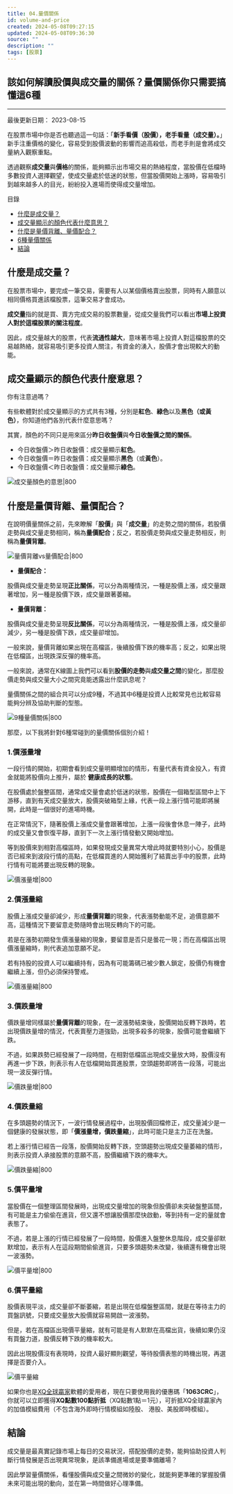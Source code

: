 ```yaml
---
title: 04.量價關係
id: volume-and-price
created: 2024-05-08T09:27:15
updated: 2024-05-08T09:36:30
source: ""
description: ""
tags: [股票]
---
```



## 該如何解讀股價與成交量的關係？量價關係你只需要搞懂這6種
---

最後更新日期： 2023-08-15

在股票市場中你是否也聽過這一句話：「**新手看價（股價），老手看量（成交量）。**」新手注重價格的變化，容易受到股價波動的影響而追高殺低，而老手則是會將成交量納入觀察重點。

透過觀察**成交量**與**價格**的關係，能夠顯示出市場交易的熱絡程度，當股價在低檔時多數投資人選擇觀望，使成交量處於低迷的狀態，但當股價開始上漲時，容易吸引到越來越多人的目光，紛紛投入進場而使得成交量增加。

目錄

-   [什麼是成交量？](https://enjoyfreedomlife.com/six-types-of-relationship-between-volume-and-price/#%E4%BB%80%E9%BA%BC%E6%98%AF%E6%88%90%E4%BA%A4%E9%87%8F%EF%BC%9F "什麼是成交量？")
-   [成交量顯示的顏色代表什麼意思？](https://enjoyfreedomlife.com/six-types-of-relationship-between-volume-and-price/#%E6%88%90%E4%BA%A4%E9%87%8F%E9%A1%AF%E7%A4%BA%E7%9A%84%E9%A1%8F%E8%89%B2%E4%BB%A3%E8%A1%A8%E4%BB%80%E9%BA%BC%E6%84%8F%E6%80%9D%EF%BC%9F "成交量顯示的顏色代表什麼意思？")
-   [什麼是量價背離、量價配合？](https://enjoyfreedomlife.com/six-types-of-relationship-between-volume-and-price/#%E4%BB%80%E9%BA%BC%E6%98%AF%E9%87%8F%E5%83%B9%E8%83%8C%E9%9B%A2%E3%80%81%E9%87%8F%E5%83%B9%E9%85%8D%E5%90%88%EF%BC%9F "什麼是量價背離、量價配合？ ")
-   [6種量價關係](https://enjoyfreedomlife.com/six-types-of-relationship-between-volume-and-price/#6%E7%A8%AE%E9%87%8F%E5%83%B9%E9%97%9C%E4%BF%82 "6種量價關係")
-   [結論](https://enjoyfreedomlife.com/six-types-of-relationship-between-volume-and-price/#%E7%B5%90%E8%AB%96 "結論")

## **什麼是成交量？**

在股票市場中，要完成一筆交易，需要有人以某個價格賣出股票，同時有人願意以相同價格買進該檔股票，這筆交易才會成功。

**成交量**指的就是買、賣方完成交易的股票數量，從成交量我們可以看出**市場上投資人對於這檔股票的關注程度**。

因此，成交量越大的股票，代表**流通性越大**，意味著市場上投資人對這檔股票的交易越熱絡，就容易吸引更多投資人關注，有資金的湧入，股價才會出現較大的動能。

## **成交量顯示的顏色代表什麼意思？**

你有注意過嗎？

有些軟體對於成交量顯示的方式共有3種，分別是**紅色**、**綠色**以及**黑色（或黃色）**，你知道他們各別代表什麼意思嗎？

其實，顏色的不同只是用來區分**昨日收盤價**與**今日收盤價之間的關係**。

-   今日收盤價＞昨日收盤價：成交量顯示**紅色**。
-   今日收盤價＝昨日收盤價：成交量顯示**黑色**（或**黃色**）。
-   今日收盤價＜昨日收盤價：成交量顯示**綠色**。

![成交量顏色的意思|800](https://enjoyfreedomlife.com/wp-content/uploads/2021/07/%E6%88%90%E4%BA%A4%E9%87%8F%E9%A1%8F%E8%89%B2%E7%9A%84%E6%84%8F%E6%80%9D-1024x577.jpg)

## **什麼是量價背離、量價配合？**

在說明價量關係之前，先來瞭解「**股價**」與「**成交量**」的走勢之間的關係，若股價走勢與成交量走勢相同，稱為**量價配合**；反之，若股價走勢與成交量走勢相反，則稱為**量價背離**。

![量價背離vs量價配合|800](https://enjoyfreedomlife.com/wp-content/uploads/2021/07/%E9%87%8F%E5%83%B9%E8%83%8C%E9%9B%A2vs%E9%87%8F%E5%83%B9%E9%85%8D%E5%90%88-1024x577.jpg)

-   **量價配合：**

股價與成交量走勢呈現**正比關係**，可以分為兩種情況，一種是股價上漲，成交量跟著增加，另一種是股價下跌，成交量跟著萎縮。

-   **量價背離：**

股價與成交量走勢呈現**反比關係**，可以分為兩種情況，一種是股價上漲，成交量卻減少，另一種是股價下跌，成交量卻增加。

一般來說，量價背離如果出現在高檔區，後續股價下跌的機率高；反之，如果出現在低檔區，出現跌深反彈的機率高。

一般來說，通常在K線圖上我們可以看到**股價的走勢**與**成交量之間**的變化，那麼股價走勢與成交量大小之間究竟能透露出什麼訊息呢？

量價關係之間的組合共可以分成9種，不過其中6種是投資人比較常見也比較容易能夠分辨及協助判斷的型態。

![9種量價關係|800](https://enjoyfreedomlife.com/wp-content/uploads/2021/07/6%E7%A8%AE%E9%87%8F%E5%83%B9%E9%97%9C%E4%BF%82-1024x577.jpg)

那麼，以下我將針對6種常碰到的量價關係個別介紹！

### **1.價漲量增**

一段行情的開始，初期會看到成交量明顯增加的情形，有量代表有資金投入，有資金就能將股價向上推升，屬於 **健康成長的狀態**。

在股價處於盤整區間，通常成交量會處於低迷的狀態，股價在一個箱型區間中上下游移，直到有天成交量放大，股價突破箱型上緣，代表一段上漲行情可能即將展開，此時是一個很好的進場時機。

在正常情況下，隨著股價上漲成交量會跟著增加，上漲一段後會休息一陣子，此時的成交量又會恢復平靜，直到下一次上漲行情發動又開始增加。

等到股價來到相對高檔區時，如果發現成交量異常大增此時就要特別小心，股價是否已經來到波段行情的高點，在低檔買進的人開始獲利了結賣出手中的股票，此時行情有可能將要出現反轉的現象。

![價漲量增|800](https://enjoyfreedomlife.com/wp-content/uploads/2021/07/%E5%83%B9%E6%BC%B2%E9%87%8F%E5%A2%9E-1024x577.jpg)

### **2.價漲量縮**

股價上漲成交量卻減少，形成**量價背離**的現象，代表漲勢動能不足，追價意願不高，這種情況下要留意走勢隨時會出現反轉向下的可能。

若是在漲勢初期發生價漲量縮的現象，要留意是否只是曇花一現；而在高檔區出現價漲量縮時，則代表追加意願不足。

若有持股的投資人可以繼續持有，因為有可能籌碼已被少數人鎖定，股價仍有機會繼續上漲，但仍必須保持警戒。

![價漲量縮|800](https://enjoyfreedomlife.com/wp-content/uploads/2021/07/%E5%83%B9%E6%BC%B2%E9%87%8F%E7%B8%AE-1024x578.jpg)

### **3.價跌量增**

價跌量增同樣屬於**量價背離**的現象，在一波漲勢結束後，股價開始反轉下跌時，若出現價跌量增的情況，代表賣壓力道強勁，出現多殺多的現象，股價可能會繼續下跌。

不過，如果跌勢已經發展了一段時間，在相對低檔區出現成交量放大時，股價沒有再進一步下跌，則表示有人在低檔開始買進股票，空頭趨勢即將告一段落，可能出現一波反彈行情。

![價跌量增|800](https://enjoyfreedomlife.com/wp-content/uploads/2021/07/%E5%83%B9%E8%B7%8C%E9%87%8F%E5%A2%9E-1024x578.jpg)

### **4.價跌量縮**

在多頭趨勢的情況下，一波行情發展過程中，出現股價回檔修正，成交量減少是一個健康的發展狀態，即「**價漲量增，價跌量縮**」，此時可能只是主力正在洗盤。

若上漲行情已經告一段落，股價開始反轉下跌，空頭趨勢出現成交量萎縮的情形，則表示投資人承接股票的意願不高，股價繼續下跌的機率大。

![價跌量縮|800](https://enjoyfreedomlife.com/wp-content/uploads/2021/07/%E5%83%B9%E8%B7%8C%E9%87%8F%E7%B8%AE-1024x578.jpg)

### **5.價平量增**

當股價在一個整理區間發展時，出現成交量增加的現象但股價卻未突破盤整區間，有可能是主力偷偷在進貨，但又還不想讓股價那麼快啟動，等到持有一定的量就會表態了。

不過，若是上漲的行情已經發展了一段時間，股價進入盤整休息階段，成交量卻默默增加，表示有人在這段期間偷偷進貨，只要多頭趨勢未改變，後續還有機會出現一波漲勢。

![價平量增|800](https://enjoyfreedomlife.com/wp-content/uploads/2021/07/%E5%83%B9%E5%B9%B3%E9%87%8F%E5%A2%9E-1024x578.jpg)

### **6.價平量縮**

股價表現平淡，成交量卻不斷萎縮，若是出現在低檔盤整區間，就是在等待主力的買盤訊號，只要成交量放大股價就容易開啟一波漲勢。

但是，若在高檔區出現價平量縮，就有可能是有人默默在高檔出貨，後續如果仍沒有買盤力道，股價反轉下跌的機率較大。

因此出現股價沒有表現時，投資人最好顯則觀望，等待股價表態的時機出現，再選擇是否要介入。

![價平量縮](https://enjoyfreedomlife.com/wp-content/uploads/2021/07/%E5%83%B9%E5%B9%B3%E9%87%8F%E7%B8%AE-1024x578.jpg)

如果你也是[XQ全球贏家](https://www.xq.com.tw/XQlite-Download.aspx)軟體的愛用者，現在只要使用我的優惠碼「**1063CRC**」，你就可以立即獲得**XQ點數100點折抵**（XQ點數1點＝1元），可折抵XQ全球贏家內的加值模組費用（不包含海外即時行情模組如陸股、 港股、美股即時模組）。

## **結論**

成交量是最真實記錄市場上每日的交易狀況，搭配股價的走勢，能夠協助投資人判斷行情發展是否出現異常現象，是該準備進場或是要準備離場？

因此學習量價關係，看懂股價與成交量之間微妙的變化，就能夠更準確的掌握股價未來可能出現的動向，並在第一時間做好心理準備。
